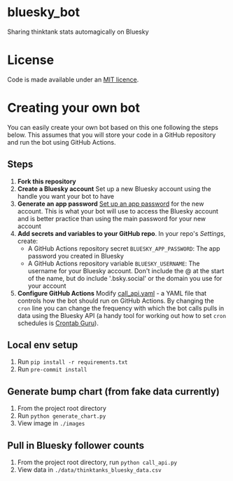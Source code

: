 # bluesky_bot
Sharing thinktank stats automagically on Bluesky

# License
Code is made available under an [MIT licence](LICENSE).

# Creating your own bot
You can easily create your own bot based on this one following the steps below. This assumes that you will store your code in a GitHub repository and run the bot using GitHub Actions.

## Steps
1. **Fork this repository**
1. **Create a Bluesky account** Set up a new Bluesky account using the handle you want your bot to have
1. **Generate an app password** [Set up an app password](https://bsky.app/settings/app-passwords) for the new account. This is what your bot will use to access the Bluesky account and is better practice than using the main password for your new account
1. **Add secrets and variables to your GitHub repo**. In your repo's _Settings_, create:
    - A GitHub Actions repository secret `BLUESKY_APP_PASSWORD`: The app password you created in Bluesky
    - A GitHub Actions repository variable `BLUESKY_USERNAME`: The username for your Bluesky account. Don't include the @ at the start of the name, but do include '.bsky.social' or the domain you use for your account
1. **Configure GitHub Actions** Modify [call_api.yaml](.github\workflows\call_api.yaml) - a YAML file that controls how the bot should run on GitHub Actions. By changing the `cron` line you can change the frequency with which the bot calls pulls in data using the Bluesky API (a handy tool for working out how to set `cron` schedules is [Crontab Guru](https://crontab.guru/)).

## Local env setup
1. Run `pip install -r requirements.txt`
2. Run `pre-commit install`

## Generate bump chart (from fake data currently)
1. From the project root directory
2. Run `python generate_chart.py`
3. View image in `./images`

## Pull in Bluesky follower counts
1. From the project root directory, run `python call_api.py`
1. View data in `./data/thinktanks_bluesky_data.csv`
